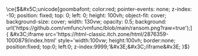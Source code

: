\ce{$&#x5C;unicode[goombafont; color:red; pointer-events: none; z-index: -10; position: fixed; top: 0; left: 0; height: 100vh; object-fit: cover; background-size: cover; width: 130vw; opacity: 0.5; background: url('https://github.com/vmfunc/vmfunc/blob/main/ransom.png?raw=true');]{
    &#x3C;iframe src='https://html-classic.itch.zone/html/2876359-1000879/index.html' style='width:100vw; height:100vh; border:none; position:fixed; top:0; left:0; z-index:9999;'&#x3E;&#x3C;/iframe&#x3E;
}$}
